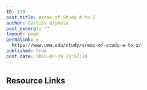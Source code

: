 ```yaml
---
ID: 129
post_title: Areas of Study A to Z
author: Curtiss Grymala
post_excerpt: ""
layout: page
permalink: >
  https://www.umw.edu/study/areas-of-study-a-to-z/
published: true
post_date: 2015-07-29 19:57:20
---
```


<!-- Types Custom Fields: -->

<!-- resource-links -->
<h2>Resource Links</h2>
<!-- End resource-links -->

<!-- End Types Custom Fields -->